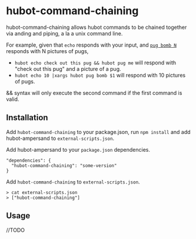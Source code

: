 # hubot-command-chaining

hubot-command-chaining allows hubot commands to be chained together via anding and piping, a la a unix command line.

For example, given that `echo` responds with your input, and [`pug bomb N`](https://github.com/hubot-scripts/hubot-pugme) responds with N pictures of pugs, 
* `hubot echo check out this pug && hubot pug me` will respond with "check out this pug" and a picture of a pug.
* `hubot echo 10 |xargs hubot pug bomb $1` will respond with 10 pictures of pugs.

&& syntax will only execute the second command if the first command is valid.

## Installation

Add `hubot-command-chaining` to your package.json, run `npm install` and add hubot-ampersand to `external-scripts.json`.

Add hubot-ampersand to your `package.json` dependencies.

```
"dependencies": {
  "hubot-command-chaining": "some-version"
}
```

Add `hubot-command-chaining` to `external-scripts.json`.

```
> cat external-scripts.json
> ["hubot-command-chaining"]
```

## Usage
  //TODO

